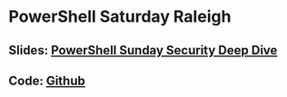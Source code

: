 # PowerShell Saturday Raleigh

## Slides: [PowerShell Sunday Security Deep Dive](https://cyberfibers.com/presentations)

## Code: [Github](https://github.com/WiredPulse/Demos/blob/master/Workshop_Demo.ps1)
